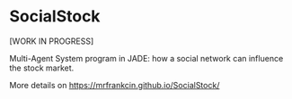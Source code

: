 # SocialStock
[WORK IN PROGRESS]

Multi-Agent System program in JADE: how a social network can influence the stock market.

More details on https://mrfrankcin.github.io/SocialStock/
